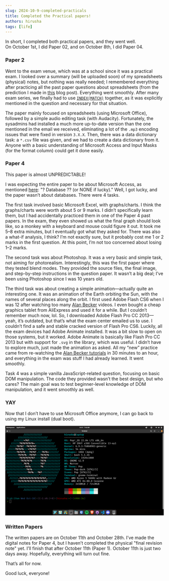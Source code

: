 ```yaml
---
slug: 2024-10-9-completed-practicals
title: Completed the Practical papers!
authors: hirusha
tags: [life]
---
```



In short, I completed both practical papers, and they went well.  
On October 1st, I did Paper 02, and on October 8th, I did Paper 04.


### Paper 2

Went to the exam venue, which was at a school since it was a practical exam. I looked over a summary (will be uploaded soon) of my spreadsheets (physical) notes, but nothing was really needed; I remembered everything after practicing all the past paper questions about spreadsheets (from the prediction I made in [this](./2024-09-20-practical-analysis.md) blog post). Everything went smoothly. After many exam series, we finally had to use [`INDEX(MATCH)`](/docs/revision-notes/p2/spreadsheets/functions#indexmatch-combined-usage) together, as it was explicitly mentioned in the question and necessary for that situation.

The paper mainly focused on spreadsheets (using Microsoft Office), followed by a simple audio editing task (with Audacity). Fortunately, the sysadmins had installed a much more up-to-date version than the one mentioned in the email we received, eliminating a lot of the `.mp3` encoding issues that were fixed in version `3.X.X`. Then, there was a data dictionary task: a `*.csv` file was given, and we had to create a data dictionary from it. Anyone with a basic understanding of Microsoft Access and Input Masks (for the format column) could get it done easily.


### Paper 4

This paper is almost UNPREDICTABLE!

I was expecting the entire paper to be about Microsoft Access, as mentioned [here](./2024-09-20-practical-analysis.md#paper-4): "? Database ?? (or NONE if lucky)." Well, I got lucky, and the paper wasn’t about databases. There were 4 tasks.

The first task involved basic Microsoft Excel, with graphs/charts. I think the graphs/charts were worth about 5 or 9 marks. I didn’t specifically learn them, but I had accidentally practiced them in one of the Paper 4 past papers. In the exam, they even showed us what the final graph should look like, so a monkey with a keyboard and mouse could figure it out. It took me 5–8 extra minutes, but I eventually got what they asked for. There was also a what-if analysis, I think? I’m not exactly sure, but it probably cost me 1 or 2 marks in the first question. At this point, I’m not too concerned about losing 1–2 marks.

The second task was about Photoshop. It was a very basic and simple task, not aiming for photorealism. Interestingly, this was the first paper where they tested blend modes. They provided the source files, the final image, and step-by-step instructions in the question paper. It wasn’t a big deal; I’ve been using Photoshop since I was 10 years old.

The third task was about creating a simple animation—actually quite an interesting one. It was an animation of the Earth orbiting the Sun, with the names of several places along the orbit. I first used Adobe Flash CS6 when I was 12 after watching too many [Alan Becker](https://www.youtube.com/@alanbecker/videos) videos. I even bought a cheap graphics tablet from AliExpress and used it for a while. But I couldn’t remember much now, lol. So, I downloaded Adobe Flash Pro CC 2013—yeah, it’s outdated, but that’s what the exam center emailed us to use. I couldn’t find a safe and stable cracked version of Flash Pro CS6. Luckily, all the exam devices had Adobe Animate installed. It was a bit slow to open on those systems, but it worked. Adobe Animate is basically like Flash Pro CC 2013 but with support for `.svg` in the library, which was useful. I didn’t have to explore much, just made the animation as asked. All my “new” practice came from re-watching the [Alan Becker tutorials](https://www.youtube.com/watch?v=kHOQkooK0qY&list=PL-bOh8btec4D7n9gOqkIdmnPgOXKrqkfy) in 30 minutes to an hour, and everything in the exam was stuff I had already learned. It went smoothly.

Task 4 was a simple vanilla JavaScript-related question, focusing on basic DOM manipulation. The code they provided wasn’t the best design, but who cares? The main goal was to test beginner-level knowledge of DOM manipulation, and it went smoothly as well.


### YAY

Now that I don’t have to use Microsoft Office anymore, I can go back to using my Linux install (dual boot).

![alt text](image.png)


### Written Papers

The written papers are on October 11th and October 28th. I’ve made the digital notes for Paper 4, but I haven’t completed the physical "final revision note" yet. I’ll finish that after October 11th (Paper 1). October 11th is just two days away. Hopefully, everything will turn out fine.

That’s all for now.

Good luck, everyone!

